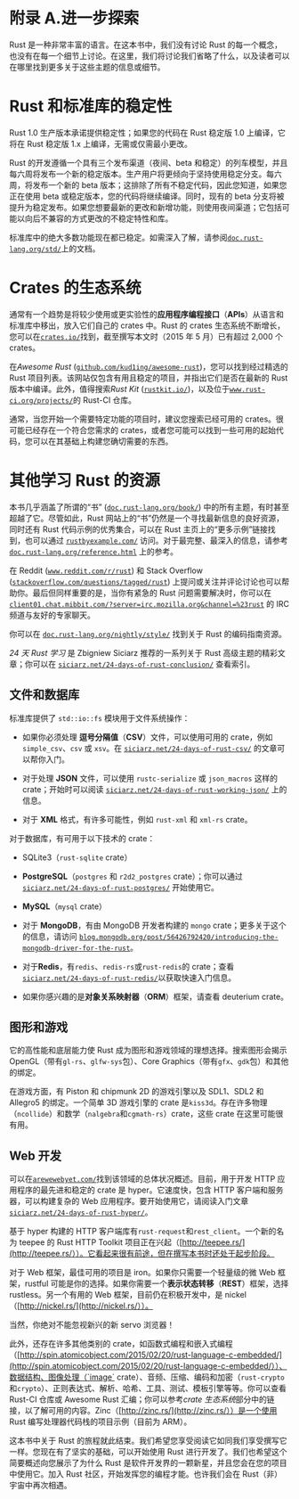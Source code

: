 # 附录 A.进一步探索

Rust 是一种非常丰富的语言。在这本书中，我们没有讨论 Rust 的每一个概念，也没有在每一个细节上讨论。在这里，我们将讨论我们省略了什么，以及读者可以在哪里找到更多关于这些主题的信息或细节。

# Rust 和标准库的稳定性

Rust 1.0 生产版本承诺提供稳定性；如果您的代码在 Rust 稳定版 1.0 上编译，它将在 Rust 稳定版 1.x 上编译，无需或仅需最小更改。

Rust 的开发遵循一个具有三个发布渠道（夜间、beta 和稳定）的列车模型，并且每六周将发布一个新的稳定版本。生产用户将更倾向于坚持使用稳定分支。每六周，将发布一个新的 beta 版本；这排除了所有不稳定代码，因此您知道，如果您正在使用 beta 或稳定版本，您的代码将继续编译。同时，现有的 beta 分支将被提升为稳定发布。如果您想要最新的更改和新增功能，则使用夜间渠道；它包括可能以向后不兼容的方式更改的不稳定特性和库。

标准库中的绝大多数功能现在都已稳定。如需深入了解，请参阅[`doc.rust-lang.org/std/`](http://doc.rust-lang.org/std/)上的文档。

# Crates 的生态系统

通常有一个趋势是将较少使用或更实验性的**应用程序编程接口**（**APIs**）从语言和标准库中移出，放入它们自己的 crates 中。Rust 的 crates 生态系统不断增长，您可以在[`crates.io/`](https://crates.io/)找到，截至撰写本文时（2015 年 5 月）已有超过 2,000 个 crates。

在*Awesome Rust* ([`github.com/kud1ing/awesome-rust`](https://github.com/kud1ing/awesome-rust))，您可以找到经过精选的 Rust 项目列表。该网站仅包含有用且稳定的项目，并指出它们是否在最新的 Rust 版本中编译。此外，值得搜索*Rust Kit* ([`rustkit.io/`](http://rustkit.io/))，以及位于[`www.rust-ci.org/projects/`](http://www.rust-ci.org/projects/)的 Rust-CI 仓库。

通常，当您开始一个需要特定功能的项目时，建议您搜索已经可用的 crates。很可能已经存在一个符合您需求的 crates，或者您可能可以找到一些可用的起始代码，您可以在其基础上构建您确切需要的东西。

# 其他学习 Rust 的资源

本书几乎涵盖了所谓的“书” ([`doc.rust-lang.org/book/`](http://doc.rust-lang.org/book/)) 中的所有主题，有时甚至超越了它。尽管如此，Rust 网站上的“书”仍然是一个寻找最新信息的良好资源，同时还有 Rust 代码示例的优秀集合，可以在 Rust 主页上的“更多示例”链接找到，也可以通过 [`rustbyexample.com/`](http://rustbyexample.com/) 访问。对于最完整、最深入的信息，请参考 [`doc.rust-lang.org/reference.html`](http://doc.rust-lang.org/reference.html) 上的参考。

在 Reddit ([`www.reddit.com/r/rust`](https://www.reddit.com/r/rust)) 和 Stack Overflow ([`stackoverflow.com/questions/tagged/rust`](https://stackoverflow.com/questions/tagged/rust)) 上提问或关注并评论讨论也可以帮助你。最后但同样重要的是，当你有紧急的 Rust 问题需要解决时，你可以在 [`client01.chat.mibbit.com/?server=irc.mozilla.org&channel=%23rust`](https://client01.chat.mibbit.com/?server=irc.mozilla.org&channel=%23rust) 的 IRC 频道与友好的专家聊天。

你可以在 [`doc.rust-lang.org/nightly/style/`](http://doc.rust-lang.org/nightly/style/) 找到关于 Rust 的编码指南资源。

*24 天 Rust 学习* 是 Zbigniew Siciarz 推荐的一系列关于 Rust 高级主题的精彩文章；你可以在 [`siciarz.net/24-days-of-rust-conclusion/`](https://siciarz.net/24-days-of-rust-conclusion/) 查看索引。

## 文件和数据库

标准库提供了 `std::io::fs` 模块用于文件系统操作：

+   如果你必须处理 **逗号分隔值**（**CSV**）文件，可以使用可用的 crate，例如 `simple_csv`、`csv` 或 `xsv`。在 [`siciarz.net/24-days-of-rust-csv/`](https://siciarz.net/24-days-of-rust-csv/) 的文章可以帮你入门。

+   对于处理 **JSON** 文件，可以使用 `rustc-serialize` 或 `json_macros` 这样的 crate；开始时可以阅读 [`siciarz.net/24-days-of-rust-working-json/`](https://siciarz.net/24-days-of-rust-working-json/) 上的信息。

+   对于 **XML** 格式，有许多可能性，例如 `rust-xml` 和 `xml-rs` crate。

对于数据库，有可用于以下技术的 crate：

+   SQLite3（`rust-sqlite` crate）

+   **PostgreSQL**（`postgres` 和 `r2d2_postgres` crate）；你可以通过 [`siciarz.net/24-days-of-rust-postgres/`](https://siciarz.net/24-days-of-rust-postgres/) 开始使用它。

+   **MySQL**（`mysql` crate）

+   对于 **MongoDB**，有由 MongoDB 开发者构建的 `mongo` crate；更多关于这个的信息，请访问 [`blog.mongodb.org/post/56426792420/introducing-the-mongodb-driver-for-the-rust`](http://blog.mongodb.org/post/56426792420/introducing-the-mongodb-driver-for-the-rust)。

+   对于**Redis**，有`redis`、`redis-rs`或`rust-redis`的 crate；查看[`siciarz.net/24-days-of-rust-redis/`](https://siciarz.net/24-days-of-rust-redis/)以获取快速入门信息。

+   如果你感兴趣的是**对象关系映射器**（**ORM**）框架，请查看 deuterium crate。

## 图形和游戏

它的高性能和底层能力使 Rust 成为图形和游戏领域的理想选择。搜索图形会揭示 OpenGL（带有`gl-rs`、`glfw-sys`包）、Core Graphics（带有`gfx`、`gdk`包）和其他的绑定。

在游戏方面，有 Piston 和 chipmunk 2D 的游戏引擎以及 SDL1、SDL2 和 Allegro5 的绑定。一个简单 3D 游戏引擎的 crate 是`kiss3d`。存在许多物理（`ncollide`）和数学（`nalgebra`和`cgmath-rs`）crate，这些 crate 在这里可能很有用。

## Web 开发

可以在[`arewewebyet.com/`](http://arewewebyet.com/)找到该领域的总体状况概述。目前，用于开发 HTTP 应用程序的最先进和稳定的 crate 是 hyper。它速度快，包含 HTTP 客户端和服务器，可以构建复杂的 Web 应用程序。要开始使用它，请阅读入门文章[`siciarz.net/24-days-of-rust-hyper/`](https://siciarz.net/24-days-of-rust-hyper/)。

基于 hyper 构建的 HTTP 客户端库有`rust-request`和`rest_client`。一个新的名为 teepee 的 Rust HTTP Toolkit 项目正在兴起（[http://teepee.rs/](http://teepee.rs/））。它看起来很有前途，但在撰写本书时还处于起步阶段。

对于 Web 框架，最佳可用的项目是 iron。如果你只需要一个轻量级的微 Web 框架，rustful 可能是你的选择。如果你需要一个**表示状态转移**（**REST**）框架，选择 rustless。另一个有用的 Web 框架，目前仍在积极开发中，是 nickel（[http://nickel.rs/](http://nickel.rs/））。

当然，你绝对不能忽视新兴的新 servo 浏览器！

此外，还存在许多其他类别的 crate，如函数式编程和嵌入式编程（[http://spin.atomicobject.com/2015/02/20/rust-language-c-embedded/](http://spin.atomicobject.com/2015/02/20/rust-language-c-embedded/））、数据结构、图像处理（`image` crate）、音频、压缩、编码和加密（`rust-crypto`和`crypto`）、正则表达式、解析、哈希、工具、测试、模板引擎等等。你可以查看 Rust-CI 仓库或 Awesome Rust 汇编；你可以参考*crate 生态系统*部分中的链接，以了解可用的内容。Zinc（[http://zinc.rs/](http://zinc.rs/））是一个使用 Rust 编写处理器代码栈的项目示例（目前为 ARM）。

这本书中关于 Rust 的旅程就此结束。我们希望您享受阅读它如同我们享受撰写它一样。您现在有了坚实的基础，可以开始使用 Rust 进行开发了。我们也希望这个简要概述向您展示了为什么 Rust 是软件开发界的一颗新星，并且您会在您的项目中使用它。加入 Rust 社区，开始发挥您的编程才能。也许我们会在 Rust（非）宇宙中再次相遇。
